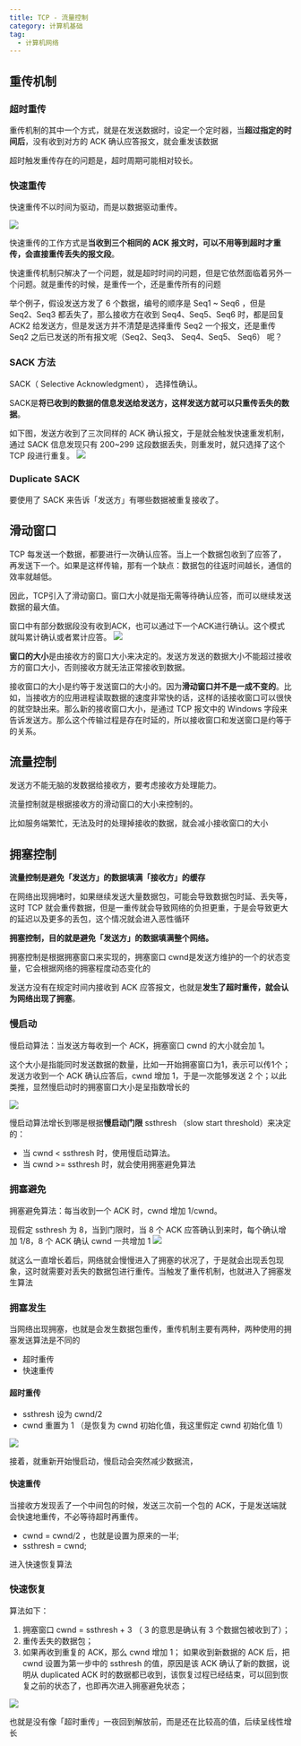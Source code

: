 ```yaml
---
title: TCP - 流量控制
category: 计算机基础
tag:
  - 计算机网络
---
```




## 重传机制

### 超时重传
重传机制的其中一个方式，就是在发送数据时，设定一个定时器，当**超过指定的时间后**，没有收到对方的 ACK 确认应答报文，就会重发该数据

超时触发重传存在的问题是，超时周期可能相对较长。

### 快速重传
快速重传不以时间为驱动，而是以数据驱动重传。

![](https://seven97-blog.oss-cn-hangzhou.aliyuncs.com/imgs/202404271113882.png)

快速重传的工作方式是**当收到三个相同的 ACK 报文时，可以不用等到超时才重传，会直接重传丢失的报文段**。

快速重传机制只解决了一个问题，就是超时时间的问题，但是它依然面临着另外一个问题。就是重传的时候，是重传一个，还是重传所有的问题

举个例子，假设发送方发了 6 个数据，编号的顺序是 Seq1 ~ Seq6 ，但是 Seq2、Seq3 都丢失了，那么接收方在收到 Seq4、Seq5、Seq6 时，都是回复 ACK2 给发送方，但是发送方并不清楚是选择重传 Seq2 一个报文，还是重传 Seq2 之后已发送的所有报文呢（Seq2、Seq3、 Seq4、Seq5、 Seq6） 呢？

### SACK 方法
SACK（ Selective Acknowledgment）， 选择性确认。

SACK是**将已收到的数据的信息发送给发送方，这样发送方就可以只重传丢失的数据**。

如下图，发送方收到了三次同样的 ACK 确认报文，于是就会触发快速重发机制，通过 SACK 信息发现只有 200~299 这段数据丢失，则重发时，就只选择了这个 TCP 段进行重复。
![](https://seven97-blog.oss-cn-hangzhou.aliyuncs.com/imgs/202404271113152.png)

### Duplicate SACK
要使用了 SACK 来告诉「发送方」有哪些数据被重复接收了。


## 滑动窗口
TCP 每发送一个数据，都要进行一次确认应答。当上一个数据包收到了应答了， 再发送下一个。如果是这样传输，那有一个缺点：数据包的往返时间越长，通信的效率就越低。

因此，TCP引入了滑动窗口。窗口大小就是指无需等待确认应答，而可以继续发送数据的最大值。

窗口中有部分数据段没有收到ACK，也可以通过下一个ACK进行确认。这个模式就叫累计确认或者累计应答。
![](https://seven97-blog.oss-cn-hangzhou.aliyuncs.com/imgs/202404271113209.png)

**窗口的大小**是由接收方的窗口大小来决定的。发送方发送的数据大小不能超过接收方的窗口大小，否则接收方就无法正常接收到数据。

接收窗口的大小是约等于发送窗口的大小的。因为**滑动窗口并不是一成不变的**。比如，当接收方的应用进程读取数据的速度非常快的话，这样的话接收窗口可以很快的就空缺出来。那么新的接收窗口大小，是通过 TCP 报文中的 Windows 字段来告诉发送方。那么这个传输过程是存在时延的，所以接收窗口和发送窗口是约等于的关系。

## 流量控制
发送方不能无脑的发数据给接收方，要考虑接收方处理能力。

流量控制就是根据接收方的滑动窗口的大小来控制的。

比如服务端繁忙，无法及时的处理掉接收的数据，就会减小接收窗口的大小

## 拥塞控制
**流量控制是避免「发送方」的数据填满「接收方」的缓存**

在网络出现拥堵时，如果继续发送大量数据包，可能会导致数据包时延、丢失等，这时 TCP 就会重传数据，但是一重传就会导致网络的负担更重，于是会导致更大的延迟以及更多的丢包，这个情况就会进入恶性循环

**拥塞控制，目的就是避免「发送方」的数据填满整个网络。**

拥塞控制是根据拥塞窗口来实现的，拥塞窗口 cwnd是发送方维护的一个的状态变量，它会根据网络的拥塞程度动态变化的

发送方没有在规定时间内接收到 ACK 应答报文，也就是**发生了超时重传，就会认为网络出现了拥塞**。

### 慢启动
慢启动算法：当发送方每收到一个 ACK，拥塞窗口 cwnd 的大小就会加 1。

这个大小是指能同时发送数据的数量，比如一开始拥塞窗口为1，表示可以传1个；发送方收到一个 ACK 确认应答后，cwnd 增加 1，于是一次能够发送 2 个；以此类推，显然慢启动时的拥塞窗口大小是呈指数增长的

![](https://seven97-blog.oss-cn-hangzhou.aliyuncs.com/imgs/202404271113813.png)

慢启动算法增长到哪是根据**慢启动门限** ssthresh （slow start threshold）来决定的：
- 当 cwnd < ssthresh 时，使用慢启动算法。
- 当 cwnd >= ssthresh 时，就会使用拥塞避免算法

### 拥塞避免

拥塞避免算法：每当收到一个 ACK 时，cwnd 增加 1/cwnd。

现假定 ssthresh 为 8，当到门限时，当 8 个 ACK 应答确认到来时，每个确认增加 1/8，8 个 ACK 确认 cwnd 一共增加 1
![](https://seven97-blog.oss-cn-hangzhou.aliyuncs.com/imgs/202404271113809.png)

就这么一直增长着后，网络就会慢慢进入了拥塞的状况了，于是就会出现丢包现象，这时就需要对丢失的数据包进行重传。当触发了重传机制，也就进入了拥塞发生算法

### 拥塞发生
当网络出现拥塞，也就是会发生数据包重传，重传机制主要有两种，两种使用的拥塞发送算法是不同的
- 超时重传
- 快速重传

#### 超时重传
- ssthresh 设为 cwnd/2
- cwnd 重置为 1 （是恢复为 cwnd 初始化值，我这里假定 cwnd 初始化值 1）

![](https://seven97-blog.oss-cn-hangzhou.aliyuncs.com/imgs/202404271113123.png)

接着，就重新开始慢启动，慢启动会突然减少数据流，

#### 快速重传
当接收方发现丢了一个中间包的时候，发送三次前一个包的 ACK，于是发送端就会快速地重传，不必等待超时再重传。

- cwnd = cwnd/2 ，也就是设置为原来的一半;
- ssthresh = cwnd;

进入快速恢复算法

### 快速恢复
算法如下：
1. 拥塞窗口 cwnd = ssthresh + 3 （ 3 的意思是确认有 3 个数据包被收到了）；
2. 重传丢失的数据包；
3. 如果再收到重复的 ACK，那么 cwnd 增加 1；
如果收到新数据的 ACK 后，把 cwnd 设置为第一步中的 ssthresh 的值，原因是该 ACK 确认了新的数据，说明从 duplicated ACK 时的数据都已收到，该恢复过程已经结束，可以回到恢复之前的状态了，也即再次进入拥塞避免状态；

![](https://seven97-blog.oss-cn-hangzhou.aliyuncs.com/imgs/202404271113656.png)

也就是没有像「超时重传」一夜回到解放前，而是还在比较高的值，后续呈线性增长